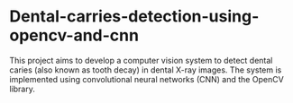 # Dental-carries-detection-using-opencv-and-cnn
This project aims to develop a computer vision system to detect dental caries (also known as tooth decay) in dental X-ray images. The system is implemented using convolutional neural networks (CNN) and the OpenCV library.
